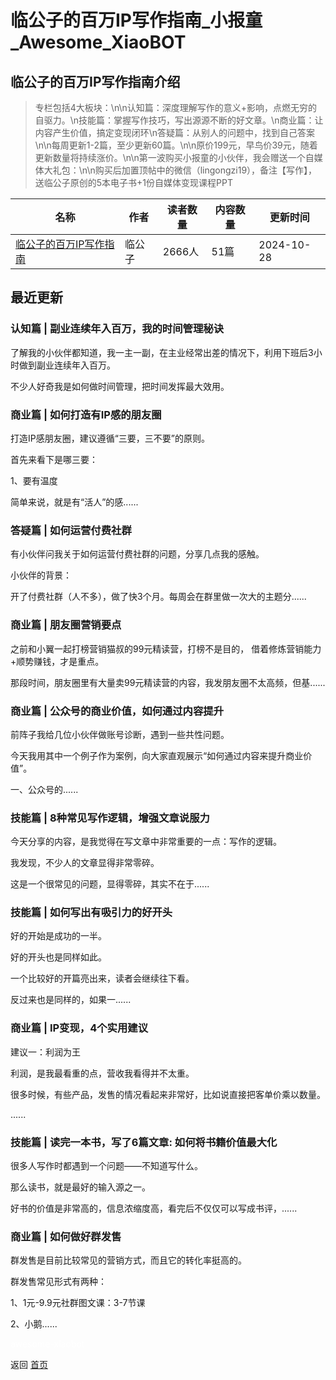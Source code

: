 # 临公子的百万IP写作指南_小报童_Awesome_XiaoBOT

## 临公子的百万IP写作指南介绍
> 专栏包括4大板块：\n\n认知篇：深度理解写作的意义+影响，点燃无穷的自驱力。\n技能篇：掌握写作技巧，写出源源不断的好文章。\n商业篇：让内容产生价值，搞定变现闭环\n答疑篇：从别人的问题中，找到自己答案\n\n每周更新1-2篇，至少更新60篇。\n\n原价199元，早鸟价39元，随着更新数量将持续涨价。\n\n第一波购买小报童的小伙伴，我会赠送一个自媒体大礼包：\n\n购买后加置顶帖中的微信（lingongzi19），备注【写作】，送临公子原创的5本电子书+1份自媒体变现课程PPT  
  


|名称|作者|读者数量|内容数量|更新时间|
|---|---|---|---|---|
|[临公子的百万IP写作指南](https://xiaobot.net/p/baiwanip?refer=0b133df9-27dc-423b-8101-639049001c13)|临公子|2666人|51篇|2024-10-28|

## 最近更新
### 认知篇 | 副业连续年入百万，我的时间管理秘诀

了解我的小伙伴都知道，我一主一副，在主业经常出差的情况下，利用下班后3小时做到副业连续年入百万。

不少人好奇我是如何做时间管理，把时间发挥最大效用。

### 商业篇 | 如何打造有IP感的朋友圈

打造IP感朋友圈，建议遵循“三要，三不要”的原则。

首先来看下是哪三要：

1、要有温度

简单来说，就是有“活人”的感......

### 答疑篇 | 如何运营付费社群

有小伙伴问我关于如何运营付费社群的问题，分享几点我的感触。

小伙伴的背景：

开了付费社群（人不多），做了快3个月。每周会在群里做一次大的主题分......

### 商业篇 | 朋友圈营销要点

之前和小翼一起打榜营销猫叔的99元精读营，打榜不是目的， 借着修炼营销能力+顺势赚钱，才是重点。

那段时间，朋友圈里有大量卖99元精读营的内容，我发朋友圈不太高频，但基......

### 商业篇 | 公众号的商业价值，如何通过内容提升

前阵子我给几位小伙伴做账号诊断，遇到一些共性问题。

今天我用其中一个例子作为案例，向大家直观展示“如何通过内容来提升商业价值”。

一、公众号的......

### 技能篇 | 8种常见写作逻辑，增强文章说服力

今天分享的内容，是我觉得在写文章中非常重要的一点：写作的逻辑。

我发现，不少人的文章显得非常零碎。

这是一个很常见的问题，显得零碎，其实不在于......

### 技能篇 | 如何写出有吸引力的好开头

好的开始是成功的一半。

好的开头也是同样如此。

一个比较好的开篇亮出来，读者会继续往下看。

反过来也是同样的，如果一......

### 商业篇 | IP变现，4个实用建议

建议一：利润为王

利润，是我最看重的点，营收我看得并不太重。

很多时候，有些产品，发售的情况看起来非常好，比如说直接把客单价乘以数量。

......

### 技能篇 | 读完一本书，写了6篇文章: 如何将书籍价值最大化

很多人写作时都遇到一个问题——不知道写什么。

那么读书，就是最好的输入源之一。

好书的价值是非常高的，信息浓缩度高，看完后不仅仅可以写成书评，......

### 商业篇 | 如何做好群发售

群发售是目前比较常见的营销方式，而且它的转化率挺高的。

群发售常见形式有两种：

1、1元-9.9元社群图文课：3-7节课

2、小鹅......


<a href="https://github.com/Reno9527/awesome-xiaobot" style="color: white; text-decoration: none;">awesome-xiaobot</a>

返回 [首页](../README.md)
